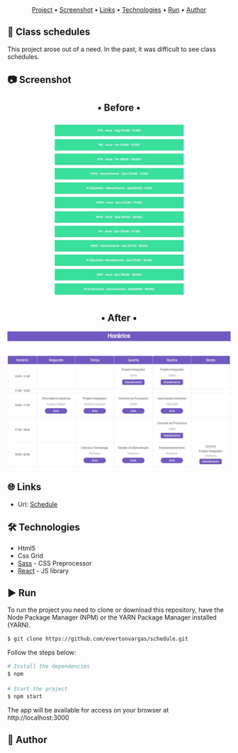 <div align="center">
 <a href="#rocket-class-schedules">Project</a> •
 <a href="#camera-screenshot">Screenshot</a> •
 <a href="#globe_with_meridians-links">Links</a> •
 <a href="#hammer_and_wrench-technologies">Technologies</a> •
 <a href="#arrow_forward-run">Run</a> •
 <a href="#boy-author">Author</a>
 </div>

## :rocket: **Class schedules**

This project arose out of a need. In the past, it was difficult to see class schedules.

## :camera: **Screenshot**

<h2 align="center">• Before •</h2>
<div align="center">
<img src="images/before.JPG" alt="My website" height=400>
</div>

<h2 align="center">• After •</h2>
<div align="center">
<img src="images/after.JPG" alt="My website">
</div>

## :globe_with_meridians: **Links**

- Url: [Schedule](https://schedule-92nlxpvl5-evertonvargas.vercel.app/)

## :hammer_and_wrench: **Technologies**

- Html5
- Css Grid
- [Sass](https://sass-lang.com/) - CSS Preprocessor 
- [React](https://reactjs.org/) - JS library


## :arrow_forward: **Run**

To run the project you need to clone or download this repository, have the Node Package Manager (NPM) or the YARN Package Manager installed (YARN).

```bash
$ git clone https://github.com/evertonvargas/schedule.git
```

Follow the steps below:
```bash
# Install the dependencies
$ npm

# Start the project
$ npm start
```
The app will be available for access on your browser at http://localhost:3000
## :boy: **Author**

<a href="https://github.com/evertonvargas">
  <img style="border-radius: 50%;" src="https://avatars.githubusercontent.com/u/84715778?s=60&v=4" width="100px" alt=""/>
</a>
